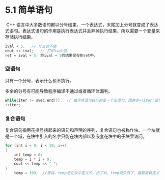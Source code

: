 # 5.1 简单语句

​	C++ 语言中大多数语句都以分号结束，一个表达式，末尾加上分号就变成了表达式语句。表达式语句的作用是执行表达式并丢弃掉执行结果，所以需要一个变量来存储执行结果。

```c++
ival + 5;	// 什么也不做
cout << ival;	// 打印ival值
ret = ival + 5;	将ival + 5的结果保存到ret中。
```

### 空语句

只有一个分号，表示什么也不执行。

多余的分号有可能导致程序编译不通过或者循环体漏判。

```c++
while(iter != svec.end());	// 循环体语句执行的是一个空语句，而并非++iter;语句
++iter;
```

### 复合语句

​	复合语句指用花括号括起来的语句和声明的序列，复合语句也被称作块。一个块就是一个域，在块中引入的名字只能在块内部以及嵌套在块中的子块里访问。

```c++
for (int i = 0; i < 10; i++)
{
    int temp = 0;
    temp = i * i + 9;
    cout << temp << " ";
}
    temp = 100;	 //错误，temp是在块中定义的，出了块，temp就失效了，需要重新定义。
```

